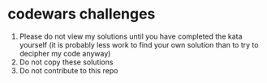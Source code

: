# codewars challenges
1. Please do not view my solutions until you have completed the kata yourself (it is probably less work to find your own solution than to try to decipher my code anyway)
1. Do not copy these solutions
1. Do not contribute to this repo